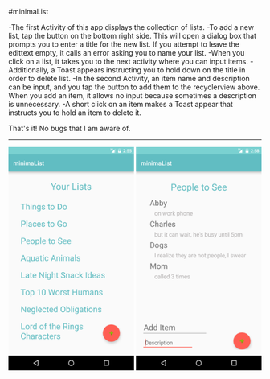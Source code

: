 #minimaList

-The first Activity of this app displays the collection of lists. 
-To add a new list, tap the button on the bottom right side. This will open a dialog box that prompts you to enter a title for the new list. If you attempt to leave the edittext empty, it calls an error asking you to name your list.
-When you click on a list, it takes you to the next activity where you can input items. 
-Additionally, a Toast appears instructing you to hold down on the title in order to delete list.
-In the second Activity, an item name and description can be input, and you tap the button to add them to the recyclerview above. When you add an item, it allows no input because sometimes a description is unnecessary. 
-A short click on an item makes a Toast appear that instructs you to hold an item to delete it. 

That's it! No bugs that I am aware of.

---
  <img src="Screenshot_20160708-145536.png" width="250">
  <img src="Screenshot_20160708-145802.png" width="250">
